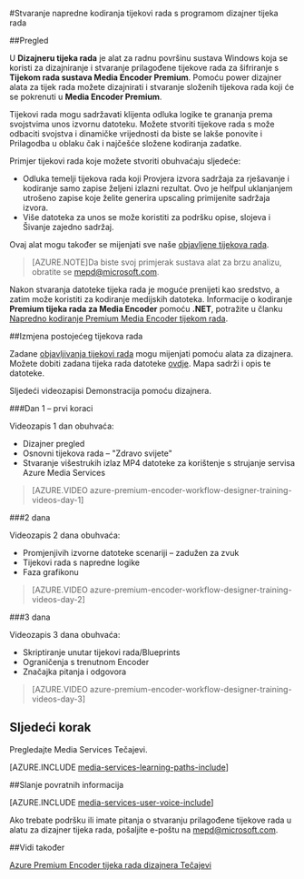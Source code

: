 <properties 
    pageTitle="Stvaranje napredne kodiranja tijekovi rada s programom dizajner tijeka rada | Microsoft Azure" 
    description="Naučite kako stvoriti dodatne kodiranja tijekovi rada s programom dizajner tijeka rada." 
    services="media-services" 
    documentationCenter="" 
    authors="anilmur" 
    manager="erikre" 
    editor=""/>

<tags 
    ms.service="media-services" 
    ms.workload="media" 
    ms.tgt_pltfrm="na" 
    ms.devlang="na" 
    ms.topic="article" 
    ms.date="09/15/2016"
    ms.author="juliako;johndeu;anilmur"/>


#<a name="create-advanced-encoding-workflows-with-workflow-designer"></a>Stvaranje napredne kodiranja tijekovi rada s programom dizajner tijeka rada

##<a name="overview"></a>Pregled

U **Dizajneru tijeka rada** je alat za radnu površinu sustava Windows koja se koristi za dizajniranje i stvaranje prilagođene tijekove rada za šifriranje s **Tijekom rada sustava Media Encoder Premium**.
Pomoću power dizajner alata za tijek rada možete dizajnirati i stvaranje složenih tijekova rada koji će se pokrenuti u **Media Encoder Premium**.  

Tijekovi rada mogu sadržavati klijenta odluka logike te grananja prema svojstvima unos izvornu datoteku. Možete stvoriti tijekove rada s može odbaciti svojstva i dinamičke vrijednosti da biste se lakše ponovite i Prilagodba u oblaku čak i najčešće složene kodiranja zadatke.

Primjer tijekovi rada koje možete stvoriti obuhvaćaju sljedeće:

- Odluka temelji tijekova rada koji Provjera izvora sadržaja za rješavanje i kodiranje samo zapise željeni izlazni rezultat.  Ovo je helfpul uklanjanjem utrošeno zapise koje želite generira upscaling primijenite sadržaja izvora.
- Više datoteka za unos se može koristiti za podršku opise, slojeva i Šivanje zajedno sadržaj. 

Ovaj alat mogu također se mijenjati sve naše [objavljene tijekova rada](media-services-workflow-designer.md#existing_workflows). 

>[AZURE.NOTE]Da biste svoj primjerak sustava alat za brzu analizu, obratite se mepd@microsoft.com.


Nakon stvaranja datoteke tijeka rada je moguće prenijeti kao sredstvo, a zatim može koristiti za kodiranje medijskih datoteka. Informacije o kodiranje **Premium tijeka rada za Media Encoder** pomoću **.NET**, potražite u članku [Napredno kodiranje Premium Media Encoder tijekom rada](media-services-encode-with-premium-workflow.md).

##<a id="existing_workflows"></a>Izmjena postojećeg tijekova rada

Zadane [objavljivanja tijekovi rada](media-services-workflow-designer.md#existing_workflows) mogu mijenjati pomoću alata za dizajnera. Možete dobiti zadana tijeka rada datoteke [ovdje](https://github.com/Azure/azure-media-services-samples/tree/master/Encoding%20Presets/VoD/MediaEncoderPremiumWorkfows). Mapa sadrži i opis te datoteke.

Sljedeći videozapisi Demonstracija pomoću dizajnera.

###<a name="day-1--getting-started"></a>Dan 1 – prvi koraci

Videozapis 1 dan obuhvaća:

- Dizajner pregled
- Osnovni tijekova rada – "Zdravo svijete"
- Stvaranje višestrukih izlaz MP4 datoteke za korištenje s strujanje servisa Azure Media Services

> [AZURE.VIDEO azure-premium-encoder-workflow-designer-training-videos-day-1]

###<a name="day-2"></a>2 dana

Videozapis 2 dana obuhvaća:

- Promjenjivih izvorne datoteke scenariji – zadužen za zvuk
- Tijekovi rada s napredne logike
- Faza grafikonu

> [AZURE.VIDEO azure-premium-encoder-workflow-designer-training-videos-day-2]

###<a name="day-3"></a>3 dana

Videozapis 3 dana obuhvaća:

- Skriptiranje unutar tijekovi rada/Blueprints
- Ograničenja s trenutnom Encoder
- Značajka pitanja i odgovora
 
> [AZURE.VIDEO azure-premium-encoder-workflow-designer-training-videos-day-3]


## <a name="next-step"></a>Sljedeći korak

Pregledajte Media Services Tečajevi.

[AZURE.INCLUDE [media-services-learning-paths-include](../../includes/media-services-learning-paths-include.md)]

##<a name="provide-feedback"></a>Slanje povratnih informacija

[AZURE.INCLUDE [media-services-user-voice-include](../../includes/media-services-user-voice-include.md)]


Ako trebate podršku ili imate pitanja o stvaranju prilagođene tijekove rada u alatu za dizajner tijeka rada, pošaljite e-poštu na mepd@microsoft.com.

##<a name="see-also"></a>Vidi također

[Azure Premium Encoder tijeka rada dizajnera Tečajevi](http://johndeutscher.com/2015/07/06/azure-premium-encoder-workflow-designer-training-videos/)
